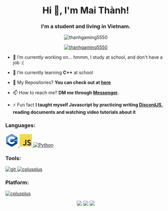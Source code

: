 <h1 align="center">Hi 👋, I'm Mai Thành!</h1>
<h3 align="center">I'm a student and living in Vietnam.</h3>

<p align="center"> <img src="https://komarev.com/ghpvc/?username=thanhgaming5550&label=Profile%20views&color=0e75b6&style=flat" alt="thanhgaming5550" /> </p>

<p align="center"> 
    <a href="https://github.com/ryo-ma/github-profile-trophy"><img src="https://github-profile-trophy.vercel.app/?username=thanhgaming5550&theme=darkhub&row=1&column=6" alt="thanhgaming5550"/> </a> 
</p>


- 🔭 I’m currently working on... hmmm, I study at school, and don't have a job :(

- 🌱 I’m currently learning **C++** at school

- 📁 My Repositories? **You can check out at [here](https://github.com/thanhgaming5550?tab=repositories&q=&type=public&language=&sort=stargazers)**

- 📫 How to reach me? **DM me through [Messenger](https://www.facebook.com/lachinh.vui.52459).**

- ⚡ Fun fact **I taught myself Javascript by practicing writing [DiscordJS](https://discord.js.org/), reading documents and watching video tutorials about it**

<p align="right"> 
<!---
    <a href="Link_Click"><img src="Link_anh" align="right" height="260"></a>]
-->
</p>

<h3 align="left">Languages:</h3>
<p align="left"> 
<a href="https://cplusplus.com/" target="_blank" rel="noreferrer"> <img src="https://raw.githubusercontent.com/devicons/devicon/master/icons/cplusplus/cplusplus-original.svg" alt="cplusplus" width="40" height="40"/> </a> 
<a href="https://developer.mozilla.org/en-US/docs/Web/JavaScript" target="_blank" rel="noreferrer"> <img src="https://raw.githubusercontent.com/devicons/devicon/master/icons/javascript/javascript-original.svg" alt="javascript" width="40" height="40"/> </a> 
<a href="https://www.python.org/" target="_blank" rel="noreferrer"> <img src="https://upload.wikimedia.org/wikipedia/commons/thumb/c/c3/Python-logo-notext.svg/1200px-Python-logo-notext.svg.png" alt="Python" width="40" height="40"/> </a> 
</p>

<h3 align="left">Tools:</h3>
<p align="left"> 
<a href="https://git-scm.com/" target="_blank" rel="noreferrer"> <img src="https://www.vectorlogo.zone/logos/git-scm/git-scm-icon.svg" alt="git" width="40" height="40"/> </a>
<a href="https://code.visualstudio.com/" target="_blank" rel="noreferrer"> <img src="https://upload.wikimedia.org/wikipedia/commons/thumb/9/9a/Visual_Studio_Code_1.35_icon.svg/2048px-Visual_Studio_Code_1.35_icon.svg.png" alt="cplusplus" width="40" height="40"/> </a> 
</p>

<h3 align="left">Platform:</h3>
<p align="left"> <a href="https://www.microsoft.com/windows/" target="_blank" rel="noreferrer"> <img src="https://upload.wikimedia.org/wikipedia/commons/thumb/5/5f/Windows_logo_-_2012.svg/480px-Windows_logo_-_2012.svg.png" alt="cplusplus" width="40" height="40"/> </a> </p>



<p align="center">
    <img
        width="49%"
        src="https://github-readme-stats.vercel.app/api?username=thanhgaming5550&theme=radical&include_all_commits=true&count_private=true"
    />
    <img
        width="49%"
        src="https://github-readme-streak-stats.herokuapp.com/?user=thanhgaming5550&theme=radical"
    />
    <img
        width="49%"
        src="https://github-readme-stats.vercel.app/api/top-langs?username=thanhgaming5550&layout=compact&theme=radical&count_private=true"
    />
</p>
